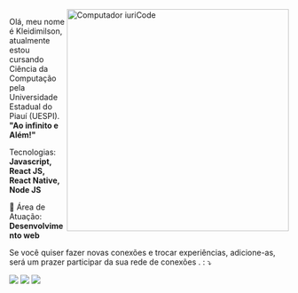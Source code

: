 <img src="https://raw.githubusercontent.com/MicaelliMedeiros/micaellimedeiros/master/image/computer-illustration.png" min-width="400px" max-width="400px" width="400px" align="right" alt="Computador iuriCode">

<p align="left"> 
  Olá, meu nome é Kleidimilson, atualmente estou cursando Ciência da Computação pela Universidade Estadual do Piauí (UESPI).</br><strong>"Ao infinito e Além!"</strong><br>
  
</p>

<p align="left">
  Tecnologias: <strong>Javascript, React JS, React Native, Node JS</strong>
</p>

<p align="left">
  💼 Área de Atuação: <strong>Desenvolvimento web</strong>
</p>

<p align="left">
  Se você quiser fazer novas conexões e trocar experiências, adicione-as, será um prazer participar da sua rede de conexões . : ⤵️
</p>

<p align="left">
  <a href="#" alt="Gmail">
  <img src="https://img.shields.io/badge/-Gmail-FF0000?style=flat-square&labelColor=FF0000&logo=gmail&logoColor=white&link=kleidimilson@gmail.com" /></a>

  <a href="#" alt="Linkedin">
  <img src="https://img.shields.io/badge/-Linkedin-0e76a8?style=flat-square&logo=Linkedin&logoColor=white&link=https://www.linkedin.com/in/kleidimilson/" /></a>

  <a href="#" alt="Instagram">
  <img src="https://img.shields.io/badge/-Instagram-DF0174?style=flat-square&labelColor=DF0174&logo=instagram&logoColor=white&link=https://www.instagram.com/kleidimilson/"/></a>
</p>  
